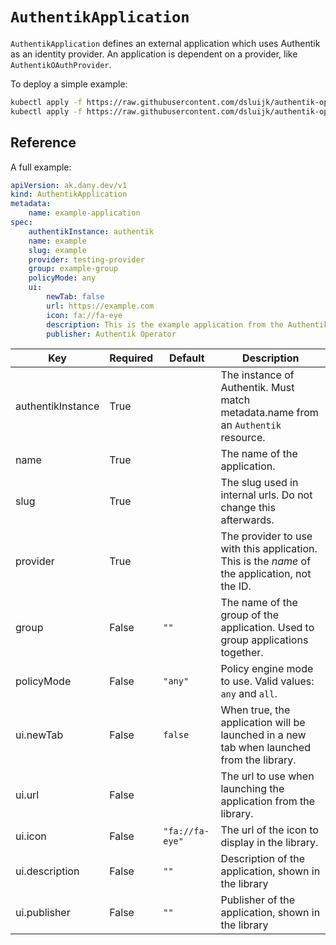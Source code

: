 # `AuthentikApplication`

`AuthentikApplication` defines an external application which uses Authentik as an identity provider.
An application is dependent on a provider, like `AuthentikOAuthProvider`.

To deploy a simple example:

```bash
kubectl apply -f https://raw.githubusercontent.com/dsluijk/authentik-operator/main/docs/authentik-provider-oauth.yaml
kubectl apply -f https://raw.githubusercontent.com/dsluijk/authentik-operator/main/docs/authentik-application.yaml
```

## Reference

A full example:

```yaml
apiVersion: ak.dany.dev/v1
kind: AuthentikApplication
metadata:
    name: example-application
spec:
    authentikInstance: authentik
    name: example
    slug: example
    provider: testing-provider
    group: example-group
    policyMode: any
    ui:
        newTab: false
        url: https://example.com
        icon: fa://fa-eye
        description: This is the example application from the Authentik Operator
        publisher: Authentik Operator
```

| Key               | Required | Default         | Description                                                                                   |
| ----------------- | -------- | --------------- | --------------------------------------------------------------------------------------------- |
| authentikInstance | True     |                 | The instance of Authentik. Must match metadata.name from an `Authentik` resource.             |
| name              | True     |                 | The name of the application.                                                                  |
| slug              | True     |                 | The slug used in internal urls. Do not change this afterwards.                                |
| provider          | True     |                 | The provider to use with this application. This is the _name_ of the application, not the ID. |
| group             | False    | `""`            | The name of the group of the application. Used to group applications together.                |
| policyMode        | False    | `"any"`         | Policy engine mode to use. Valid values: `any` and `all`.                                     |
| ui.newTab         | False    | `false`         | When true, the application will be launched in a new tab when launched from the library.      |
| ui.url            | False    |                 | The url to use when launching the application from the library.                               |
| ui.icon           | False    | `"fa://fa-eye"` | The url of the icon to display in the library.                                                |
| ui.description    | False    | `""`            | Description of the application, shown in the library                                          |
| ui.publisher      | False    | `""`            | Publisher of the application, shown in the library                                            |
